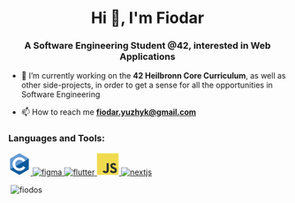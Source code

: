 <h1 align="center">Hi 👋, I'm Fiodar</h1>
<h3 align="center">A Software Engineering Student @42, interested in Web Applications</h3>

- 🔭 I’m currently working on the **42 Heilbronn Core Curriculum**, as well as other side-projects, in order
to get a sense for all the opportunities in Software Engineering

- 📫 How to reach me **fiodar.yuzhyk@gmail.com**

<p align="left">
</p>

<h3 align="left">Languages and Tools:</h3>
<p align="left"> <a href="https://www.cprogramming.com/" target="_blank" rel="noreferrer"> <img src="https://raw.githubusercontent.com/devicons/devicon/master/icons/c/c-original.svg" alt="c" width="40" height="40"/> </a> <a href="https://www.figma.com/" target="_blank" rel="noreferrer"> <img src="https://www.vectorlogo.zone/logos/figma/figma-icon.svg" alt="figma" width="40" height="40"/> </a> <a href="https://flutter.dev" target="_blank" rel="noreferrer"> <img src="https://www.vectorlogo.zone/logos/flutterio/flutterio-icon.svg" alt="flutter" width="40" height="40"/> </a> <a href="https://developer.mozilla.org/en-US/docs/Web/JavaScript" target="_blank" rel="noreferrer"> <img src="https://raw.githubusercontent.com/devicons/devicon/master/icons/javascript/javascript-original.svg" alt="javascript" width="40" height="40"/> </a> <a href="https://nextjs.org/" target="_blank" rel="noreferrer"> <img src="https://cdn.worldvectorlogo.com/logos/nextjs-2.svg" alt="nextjs" width="40" height="40"/></a></p>

<p>&nbsp;<img align="center" src="https://github-readme-stats.vercel.app/api?username=fiodos&show_icons=true&locale=en" alt="fiodos" /></p>
